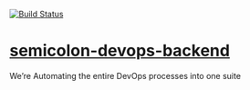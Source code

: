 [![Build Status](https://travis-ci.com/zanio/semicolon-devop-backend.svg?branch=master)](https://travis-ci.com/zanio/semicolon-devop-backend)

# [semicolon-devops-backend](https://semicolon-devop-backend.herokuapp.com/swagger-ui.html)
We’re Automating the entire DevOps processes into one suite
